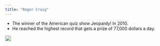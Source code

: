 ```yaml
---
title: "Roger Craig"
---
```


- The winner of the American quiz show Jeopardy! In 2010.
- He reached the highest record that gets a prize of 77,000 dollars a day.

<img src='https://scrapbox.io/api/pages/nishio-en/en/icon' alt='en.icon' height="19.5"/>